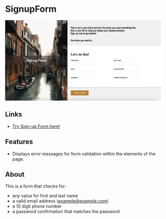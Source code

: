# SignupForm
![](https://github.com/akshayavs98/git_test/blob/main/signupform.jpeg)

## Links
- [Try Sign-up Form here!](https://akshayavs98.github.io/SignupForm/)

## Features
- Displays error messages for form validation within the elements of the page.

## About
This is a form that checks for:
  - any value for first and last name
  - a valid email address (example@example.com)
  - a 10 digit phone number
  - a password confirmation that matches the password